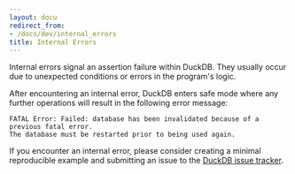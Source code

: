 ```yaml
---
layout: docu
redirect_from:
- /docs/dev/internal_errors
title: Internal Errors
---
```


Internal errors signal an assertion failure within DuckDB. They usually occur due to unexpected conditions or errors in the program's logic.

After encountering an internal error, DuckDB enters safe mode where any further operations will result in the following error message:

```console
FATAL Error: Failed: database has been invalidated because of a previous fatal error.
The database must be restarted prior to being used again.
```

If you encounter an internal error, please consider creating a minimal reproducible example and submitting an issue to the [DuckDB issue tracker](https://github.com/duckdb/duckdb/issues/new/choose).